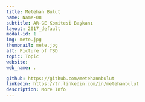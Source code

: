 ```yaml
---
title: Metehan Bulut
name: Name-08
subtitle: AR-GE Komitesi Başkanı
layout: 2017_default
modal-id: 1
img: mete.jpg
thumbnail: mete.jpg
alt: Picture of TBD
topic: Topic
website: 
web_name: .

github: https://github.com/metehannbulut
linkedin: https://tr.linkedin.com/in/metehanbulut
description: More Info
---
```

